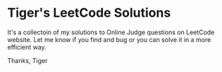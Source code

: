 Tiger's LeetCode Solutions
========

It's a collectoin of my solutions to Online Judge questions on LeetCode website. Let me know if you find and bug or you can solve it in a more efficient way.

Thanks,
Tiger
